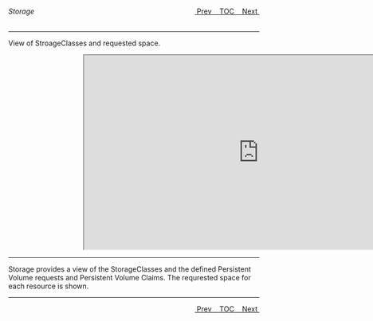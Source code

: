 <topicKey storage/>
<topicBack id="topicNext" link="cluster"/>
<topicNext id="topicBack" link="security"/>

<a style="float: right;" href="javascript:docNextTopic()">&nbsp;&nbsp;Next&nbsp;<i class="fas fa-lg fa-arrow-right"></i></a>
<a style="float: right;" href="javascript:docNextTopic('toc')">&nbsp;&nbsp;TOC&nbsp;&nbsp;</a>
<a style="float: right;" href="javascript:docPrevTopic()"><i class="fas fa-lg fa-arrow-left"></i>&nbsp;Prev&nbsp;&nbsp;</a>

###### Storage

---

View of StroageClasses and requested space.

<div style="margin-left: 150px;">
    <iframe width="700" height="390" src="https://www.youtube.com/embed/zgJlWk5QqBM"></iframe>
</div>

---

Storage provides a view of the StorageClasses and the defined Persistent Volume requests and Persistent Volume Claims.  The requrested space for each resource is shown.

---

<a style="float: right;" href="javascript:docNextTopic()">&nbsp;&nbsp;Next&nbsp;<i class="fas fa-lg fa-arrow-right"></i></a>
<a style="float: right;" href="javascript:docNextTopic('toc')">&nbsp;&nbsp;TOC&nbsp;&nbsp;</a>
<a style="float: right;" href="javascript:docPrevTopic()"><i class="fas fa-lg fa-arrow-left"></i>&nbsp;Prev&nbsp;&nbsp;</a>
